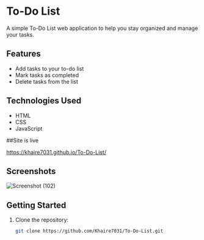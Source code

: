 # To-Do List

A simple To-Do List web application to help you stay organized and manage your tasks.

## Features

- Add tasks to your to-do list
- Mark tasks as completed
- Delete tasks from the list

## Technologies Used

- HTML
- CSS
- JavaScript

##Site is live 

https://khaire7031.github.io/To-Do-List/

## Screenshots

![Screenshot (102)](https://github.com/Khaire7031/To-Do-List/assets/121940469/6affdbe7-6f0b-4408-bab0-0e19e73be89d)


## Getting Started

1. Clone the repository:

   ```bash
   git clone https://github.com/Khaire7031/To-Do-List.git
